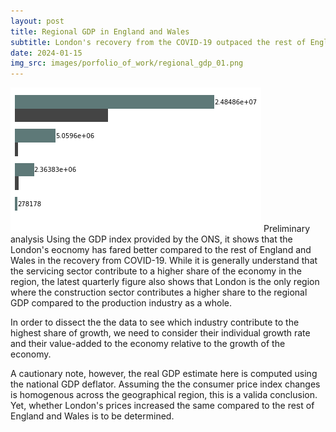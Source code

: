 ```yaml
---
layout: post
title: Regional GDP in England and Wales
subtitle: London's recovery from the COVID-19 outpaced the rest of England and Wales
date: 2024-01-15
img_src: images/porfolio_of_work/regional_gdp_01.png
---
```


![Latest Quarter GDP (Value-Added) by Industry](images/porfolio_of_work/regional_gdp_01.png)
Preliminary analysis
Using the GDP index provided by the ONS, it shows that the London's eocnomy has fared better compared to the rest of England and Wales in the recovery from COVID-19. While it is generally understand that the servicing sector contribute to a higher share of the economy in the region, the latest quarterly figure also shows that London is the only region where the construction sector contributes a higher share to the regional GDP compared to the production industry as a whole.

In order to dissect the the data to see which industry contribute to the highest share of growth, we need to consider their individual growth rate and their value-added to the economy relative to the growth of the economy.

A cautionary note, however, the real GDP estimate here is computed using the national GDP deflator. Assuming the the consumer price index changes is homogenous across the geographical region, this is a valida conclusion. Yet, whether London's prices increased the same compared to the rest of England and Wales is to be determined.